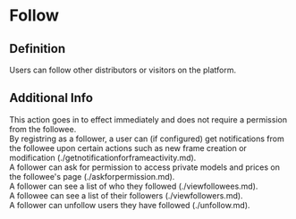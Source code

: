 # Follow  
## Definition  
Users can follow other distributors or visitors on the platform.  

## Additional Info  
This action goes in to effect immediately and does not require a permission from the followee.  
By registring as a follower, a user can (if configured) get notifications from the followee upon certain actions such as new frame creation or modification (./getnotificationforframeactivity.md).  
A follower can ask for permission to access private models and prices on the followee's page (./askforpermission.md).  
A follower can see a list of who they followed (./viewfollowees.md).  
A followee can see a list of their followers (./viewfollowers.md).  
A follower can unfollow users they have followed (./unfollow.md).  
